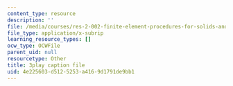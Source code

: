 ```yaml
---
content_type: resource
description: ''
file: /media/courses/res-2-002-finite-element-procedures-for-solids-and-structures-spring-2010/4e225603d5125253a4169d1791de9bb1_gzG2p-Su8Vw.vtt
file_type: application/x-subrip
learning_resource_types: []
ocw_type: OCWFile
parent_uid: null
resourcetype: Other
title: 3play caption file
uid: 4e225603-d512-5253-a416-9d1791de9bb1
---
```

